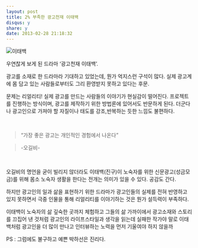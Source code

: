 ```yaml
---
layout: post
title: 2% 부족한 광고천재 이태백 
disqus: y
share: y
date: 2013-02-28 21:18:32
---
```




![이태백](http://beatshon.github.io/images/drama.jpg "이태백")


우연찮게 보게 된 드라마 ‘광고천재 이태백’.

광고를 소재로 한 드라마라 기대하고 있었는데, 뭔가 억지스런 구석이 많다. 실제 광고계에 몸 담고 있는 사람들로부터도 그리 환영받지 못하고 있다는 후문.

문제는 리얼리티! 실제 광고를 만드는 사람들의 이야기가 현실감이 떨어진다. 프로젝트를 진행하는 방식이며, 광고를 제작하기 위한 방법론에 있어서도 반문하게 된다. 더군다나 광고인으로 가져야 할 자질이나 태도를 강조,반복하는 듯한 느낌도 불편하다.


</br>

>“가장 좋은 광고는 개인적인 경험에서 나온다” 

>-오길비-

</br>


오길비의 명언을 굳이 빌리지 않더라도 
이태백(진구)이 노숙자를 위한 신문광고(성금모금)를 위해 몸소 노숙자 생활을 한다는 전개는 의미가 있을 수 있다. 공감도 간다. 

하지만 광고인의 일과 삶을 표현하기 위한 드라마가 광고인들의 실제를 전혀 반영하고 있지 못하면서 극중 인물을 통해 리얼리티를 이야기하는 것은 뭔가 설득력이 부족하다.   

이태백이 노숙자의 삶 깊숙한 곳까지 체험하고 그들의 삶 가까이에서 광고소재와 스토리를 끄집어 낸 것처럼 광고인의 라이프스타일과 생각을 읽는데 실패한 작가야 말로 이태백처럼 광고인을 더 많이 만나고 인터뷰하는 노력을 먼저 기울여야 하지 않을까

PS : 그럼에도 불구하고 예쁜 박하선은 진리다. 

</br>




